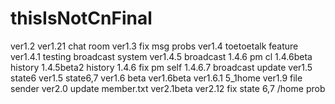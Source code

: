 # thisIsNotCnFinal
ver1.2
ver1.21 chat room
ver1.3 fix msg probs
ver1.4 toetoetalk feature
ver1.4.1 testing broadcast system
ver1.4.5 broadcast
1.4.6 pm cl
1.4.6beta history
1.4.5beta2 history
1.4.6 fix pm self
1.4.6.7 broadcast update
ver1.5 state6
ver1.5 state6,7
ver1.6 beta
ver1.6beta
ver1.6.1 5_1home
ver1.9 file sender
ver2.0 update member.txt
ver2.1beta
ver2.12 fix state 6,7 /home prob

